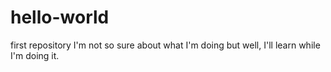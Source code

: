 # hello-world
first repository
I'm not so sure about what I'm doing but well, I'll learn
while I'm doing it.
